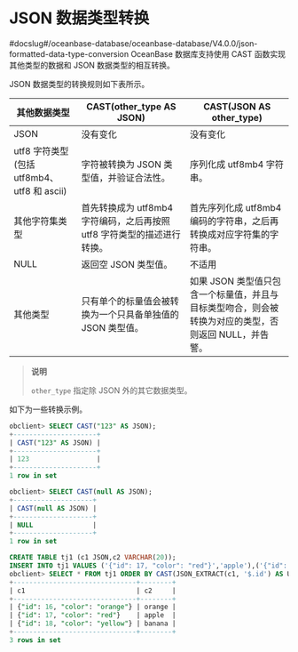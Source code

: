 JSON 数据类型转换 
================================
#docslug#/oceanbase-database/oceanbase-database/V4.0.0/json-formatted-data-type-conversion
OceanBase 数据库支持使用 CAST 函数实现其他类型的数据和 JSON 数据类型的相互转换。

JSON 数据类型的转换规则如下表所示。


|               其他数据类型                |          CAST(other_type AS JSON)           |                 CAST(JSON AS other_type)                 |
|-------------------------------------|---------------------------------------------|----------------------------------------------------------|
| JSON                                | 没有变化                                        | 没有变化                                                     |
| utf8 字符类型 (包括 utf8mb4、utf8 和 ascii) | 字符被转换为 JSON 类型值，并验证合法性。                     | 序列化成 utf8mb4 字符串。                                        |
| 其他字符集类型                             | 首先转换成为 utf8mb4 字符编码，之后再按照 utf8 字符类型的描述进行转换。 | 首先序列化成 utf8mb4 编码的字符串，之后再转换成对应字符集的字符串。                   |
| NULL                                | 返回空 JSON 类型值。                               | 不适用                                                      |
| 其他类型                                | 只有单个的标量值会被转换为一个只具备单独值的 JSON 类型值。            | 如果 JSON 类型值只包含一个标量值，并且与目标类型吻合，则会被转换为对应的类型，否则返回 NULL，并告警。 |


>**说明**
>
>`other_type` 指定除 JSON 外的其它数据类型。

如下为一些转换示例。

```sql
obclient> SELECT CAST("123" AS JSON);
+---------------------+
| CAST("123" AS JSON) |
+---------------------+
| 123                 |
+---------------------+
1 row in set 

obclient> SELECT CAST(null AS JSON);
+--------------------+
| CAST(null AS JSON) |
+--------------------+
| NULL               |
+--------------------+
1 row in set 

CREATE TABLE tj1 (c1 JSON,c2 VARCHAR(20));
INSERT INTO tj1 VALUES ('{"id": 17, "color": "red"}','apple'),('{"id": 18, "color": "yellow"}', 'banana'),('{"id": 16, "color": "orange"}','orange');
obclient> SELECT * FROM tj1 ORDER BY CAST(JSON_EXTRACT(c1, '$.id') AS UNSIGNED);
+-------------------------------+--------+
| c1                            | c2     |
+-------------------------------+--------+
| {"id": 16, "color": "orange"} | orange |
| {"id": 17, "color": "red"}    | apple  |
| {"id": 18, "color": "yellow"} | banana |
+-------------------------------+--------+
3 rows in set
```


